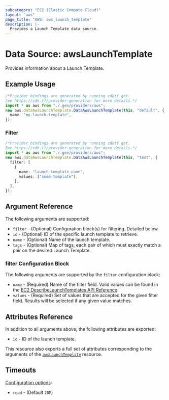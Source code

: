 ```yaml
---
subcategory: "EC2 (Elastic Compute Cloud)"
layout: "aws"
page_title: "AWS: aws_launch_template"
description: |-
  Provides a Launch Template data source.
---
```


# Data Source: awsLaunchTemplate

Provides information about a Launch Template.

## Example Usage

```typescript
/*Provider bindings are generated by running cdktf get.
See https://cdk.tf/provider-generation for more details.*/
import * as aws from "./.gen/providers/aws";
new aws.dataAwsLaunchTemplate.DataAwsLaunchTemplate(this, "default", {
  name: "my-launch-template",
});

```

### Filter

```typescript
/*Provider bindings are generated by running cdktf get.
See https://cdk.tf/provider-generation for more details.*/
import * as aws from "./.gen/providers/aws";
new aws.dataAwsLaunchTemplate.DataAwsLaunchTemplate(this, "test", {
  filter: [
    {
      name: "launch-template-name",
      values: ["some-template"],
    },
  ],
});

```

## Argument Reference

The following arguments are supported:

* `filter` - (Optional) Configuration block(s) for filtering. Detailed below.
* `id` - (Optional) ID of the specific launch template to retrieve.
* `name` - (Optional) Name of the launch template.
* `tags` - (Optional) Map of tags, each pair of which must exactly match a pair on the desired Launch Template.

### filter Configuration Block

The following arguments are supported by the `filter` configuration block:

* `name` - (Required) Name of the filter field. Valid values can be found in the [EC2 DescribeLaunchTemplates API Reference](https://docs.aws.amazon.com/AWSEC2/latest/APIReference/API_DescribeLaunchTemplates.html).
* `values` - (Required) Set of values that are accepted for the given filter field. Results will be selected if any given value matches.

## Attributes Reference

In addition to all arguments above, the following attributes are exported:

* `id` - ID of the launch template.

This resource also exports a full set of attributes corresponding to the arguments of the [`awsLaunchTemplate`](/docs/providers/aws/r/launch_template.html) resource.

## Timeouts

[Configuration options](https://developer.hashicorp.com/terraform/language/resources/syntax#operation-timeouts):

* `read` - (Default `20M`)

